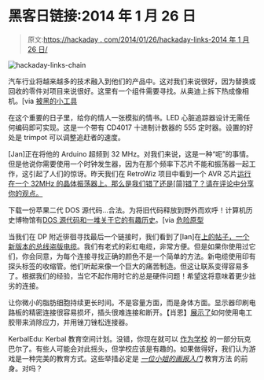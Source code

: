 # 黑客日链接:2014 年 1 月 26 日

> 原文:[https://hackaday . com/2014/01/26/hackaday-links-2014 年 1 月 26 日/](https://hackaday.com/2014/01/26/hackaday-links-january-26-2014/)

![hackaday-links-chain](../Images/da184e9bde007f88b719f5aafc440574.png)

汽车行业将越来越多的技术融入到他们的产品中。这对我们来说很好，因为替换或回收的零件对项目来说很好。这里有一个组件需要寻找。从奥迪上拆下热成像相机。[via [被黑的小工具](http://hackedgadgets.com/2014/01/25/audi-night-vision-teardown/)

在这个重要的日子里，给你的情人一张模拟的情书。LED 心脏追踪器设计无需任何编码即可实现。这是一个带有 CD4017 十进制计数器的 555 定时器。设置的好处是 trimpot 可以调整追赶者的速度。

[Jan]正在将他的 Arduino 超频到 32 MHz。对我们来说，这是一种“呃”的事情。但是他说你需要使用一个时钟发生器，因为在那个频率下芯片不能和振荡器一起工作，这引起了人们的惊讶。昨天我们在 RetroWiz 项目中看到一个 AVR 芯片[运行在一个 32MHz 的晶体振荡器上。那么是我们错了还是[简]错了？请在评论中分享你的观点。](http://hackaday.com/2014/01/25/update-from-wayback-avga-reborn-as-retrowiz/)

下载一份苹果二代 DOS 源代码…合法。为将旧代码释放到野外而欢呼！计算机历史博物馆有[DOS 源代码和一堆关于它的有趣历史](http://www.computerhistory.org/atchm/apple-ii-dos-source-code/)。[via [危险原型](http://dangerousprototypes.com/2014/01/22/apple-ii-dos-source-code-available/)

当我们在 DP 附近徘徊寻找最后一个链接时，我们看到了[Ian]在[上的帖子，一个新版本的总线盗版电缆](http://dangerousprototypes.com/2014/01/23/bus-pirate-probe-cable-prototypes/)。我们有老式的彩虹电缆，非常方便。但是如果你使用过它们，你会同意，为每个连接寻找正确的颜色不是一个简单的方法。新电缆使用印有探头标签的收缩管。他们听起来像一个巨大的痛苦制造。但这让联系变得容易多了。根据我们的经验，当它不起作用时它的总是硬件问题！希望这将意味着更少拙劣的连接。

让你微小的脂肪细胞持续更长时间。不是容量方面，而是身体方面。显示器印刷电路板的精密连接很容易损坏，插头很难连接和断开。【肖恩】[展示了](http://www.idlehandsproject.com/quick-hack-lipo-battery-wire-breakage-prevention/)如何使用电工胶带来消除应力，并用锉刀锉松连接器。

KerbalEdu: Kerbal 教育空间计划。没错，你现在就可以 [作为学校](http://www.kerbaledu.com/) 的一部分玩克巴尔了。有些人可能会对此摇头，但学校应该是有趣的。如果做得好，我们认为游戏是一种完美的教育方式。这些举措必定是 *[一位小姐的画报入门](http://en.wikipedia.org/wiki/A_Young_Lady%27s_Illustrated_Primer)* 教育方法 的前身。对吗？